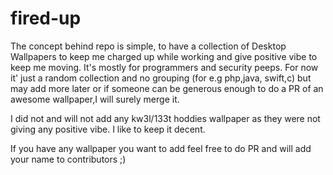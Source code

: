 # fired-up
 The concept behind repo is simple, to have a collection of  Desktop Wallpapers to keep me charged up while working and give 
 positive vibe to keep me moving. It's mostly for programmers and security peeps. For now it' just a random collection and no
 grouping (for e.g php,java, swift,c) but may add more later or if someone can be generous enough to do a PR of an awesome wallpaper,I 
 will surely merge it.
 
 I did not and will not add any kw3l/133t hoddies wallpaper as they were not giving any positive vibe. I like to keep it decent.
 
 If you have any wallpaper you want to add feel free to do PR and will add your name to contributors ;)
